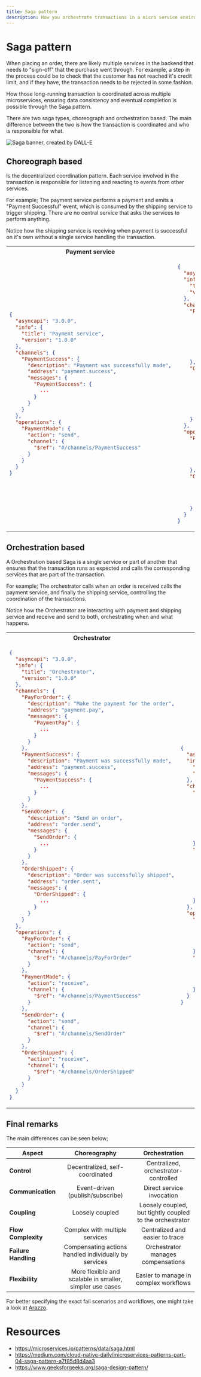 ```yaml
---
title: Saga pattern
description: How you orchestrate transactions in a micro service environment
---
```


# Saga pattern
When placing an order, there are likely multiple services in the backend that needs to "sign-off" that the purchase went through. For example, a step in the process could be to check that the customer has not reached it's credit limit, and if they have, the transaction needs to be rejected in some fashion. 

How those long-running transaction is coordinated across multiple microservices, ensuring data consistency and eventual completion is possible through the Saga pattern.

There are two saga types, choreograph and orchestration based. The main difference between the two is how the transaction is coordinated and who is responsible for what. 

![Saga banner, created by DALL-E](./assets/images/saga.webp)

## Choreograph based
Is the decentralized coordination pattern. Each service involved in the transaction is responsible for listening and reacting to events from other services. 

For example; The payment service performs a payment and emits a "Payment Successful" event, which is consumed by the shipping service to trigger shipping. There are no central service that asks the services to perform anything.

Notice how the shipping service is receiving when payment is successful on it's own without a single service handling the transaction.

<table>
<tr>
<th> Payment service </th> 
<th> Shipping service </th>
</tr>
<tr>
<td> 

```json
{
  "asyncapi": "3.0.0",
  "info": {
    "title": "Payment service",
    "version": "1.0.0"
  },
  "channels": {
    "PaymentSuccess": {
      "description": "Payment was successfully made",
      "address": "payment.success",
      "messages": {
        "PaymentSuccess": {
          ...
        }
      }
    }
  },
  "operations": {
    "PaymentMade": {
      "action": "send",
      "channel": {
        "$ref": "#/channels/PaymentSuccess"
      }
    }
  }
}
```
</td>

<td>

```json
{
  "asyncapi": "3.0.0",
  "info": {
    "title": "Shipping service",
    "version": "1.0.0"
  },
  "channels": {
    "PaymentSuccess": {
      "description": "Payment was successfully made",
      "address": "payment.success",
      "messages": {
        "PaymentSuccess": {
          ...
        }
      }
    },
    "OrderShipped": {
      "description": "Order was successfully shipped",
      "address": "order.sent",
      "messages": {
        "OrderShipped": {
          ...
        }
      }
    }
  },
  "operations": {
    "PaymentMade": {
      "action": "receive",
      "channel": {
        "$ref": "#/channels/PaymentSuccess"
      }
    },
    "OrderShipped": {
      "action": "send",
      "channel": {
        "$ref": "#/channels/OrderShipped"
      }
    }
  }
}
```

</td>
</tr>
</table>

## Orchestration based

A Orchestration based Saga is a single service or part of another that ensures that the transaction runs as expected and calls the corresponding services that are part of the transaction. 

For example; The orchestrator calls when an order is received calls the payment service, and finally the shipping service, controlling the coordination of the transactions.

Notice how the Orchestrator are interacting with payment and shipping service and receive and send to both, orchestrating when and what happens. 

<table>
<tr>
<th> Orchestrator </th> 
<th> Payment service </th> 
<th> Shipping service </th>
</tr>
<tr>
<td> 

```json
{
  "asyncapi": "3.0.0",
  "info": {
    "title": "Orchestrator",
    "version": "1.0.0"
  },
  "channels": {
    "PayForOrder": {
      "description": "Make the payment for the order",
      "address": "payment.pay",
      "messages": {
        "PaymentPay": {
          ...
        }
      }
    },
    "PaymentSuccess": {
      "description": "Payment was successfully made",
      "address": "payment.success",
      "messages": {
        "PaymentSuccess": {
          ...
        }
      }
    },
    "SendOrder": {
      "description": "Send an order",
      "address": "order.send",
      "messages": {
        "SendOrder": {
          ...
        }
      }
    },
    "OrderShipped": {
      "description": "Order was successfully shipped",
      "address": "order.sent",
      "messages": {
        "OrderShipped": {
          ...
        }
      }
    }
  },
  "operations": {
    "PayForOrder": {
      "action": "send",
      "channel": {
        "$ref": "#/channels/PayForOrder"
      }
    },
    "PaymentMade": {
      "action": "receive",
      "channel": {
        "$ref": "#/channels/PaymentSuccess"
      }
    },
    "SendOrder": {
      "action": "send",
      "channel": {
        "$ref": "#/channels/SendOrder"
      }
    },
    "OrderShipped": {
      "action": "receive",
      "channel": {
        "$ref": "#/channels/OrderShipped"
      }
    }
  }
}
```
</td>

<td> 

```json
{
  "asyncapi": "3.0.0",
  "info": {
    "title": "Payment service",
    "version": "1.0.0"
  },
  "channels": {
    "PayForOrder": {
      "description": "Make the payment for the order",
      "address": "payment.pay",
      "messages": {
        "PaymentPay": {
          ...
        }
      }
    },
    "PaymentSuccess": {
      "description": "Payment was successfully made",
      "address": "payment.success",
      "messages": {
        "PaymentSuccess": {
          ...
        }
      }
    }
  },
  "operations": {
    "PayForOrder": {
      "action": "receive",
      "channel": {
        "$ref": "#/channels/PayForOrder"
      }
    },
    "PaymentMade": {
      "action": "send",
      "channel": {
        "$ref": "#/channels/PaymentSuccess"
      }
    }
  }
}
```
</td>

<td>

```json
{
  "asyncapi": "3.0.0",
  "info": {
    "title": "Shipping service",
    "version": "1.0.0"
  },
  "channels": {
    "SendOrder": {
      "description": "Send an order",
      "address": "order.send",
      "messages": {
        "SendOrder": {
          ...
        }
      }
    },
    "OrderShipped": {
      "description": "Order was successfully shipped",
      "address": "order.sent",
      "messages": {
        "OrderShipped": {
          ...
        }
      }
    }
  },
  "operations": {
    "SendOrder": {
      "action": "receive",
      "channel": {
        "$ref": "#/channels/SendOrder"
      }
    },
    "OrderShipped": {
      "action": "send",
      "channel": {
        "$ref": "#/channels/OrderShipped"
      }
    }
  }
}
```

</td>
</tr>
</table>

## Final remarks

The main differences can be seen below;

| Aspect | Choreography | Orchestration | 
|----------|:-------------:|:------:|
**Control**	| Decentralized, self-coordinated|Centralized, orchestrator-controlled
**Communication** | Event-driven (publish/subscribe) | Direct service invocation
**Coupling** | Loosely coupled | Loosely coupled, but tightly coupled to the orchestrator
**Flow Complexity** | Complex with multiple services | Centralized and easier to trace
**Failure Handling** | Compensating actions handled individually by services | Orchestrator manages compensations
**Flexibility** | More flexible and scalable in smaller, simpler use cases | Easier to manage in complex workflows

For better specifying the exact fail scenarios and workflows, one might take a look at [Arazzo](https://spec.openapis.org/arazzo/latest.html).

# Resources

- https://microservices.io/patterns/data/saga.html
- https://medium.com/cloud-native-daily/microservices-patterns-part-04-saga-pattern-a7f85d8d4aa3
- https://www.geeksforgeeks.org/saga-design-pattern/